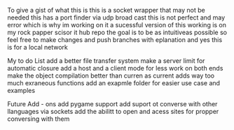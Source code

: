 To give a gist of what this is
    this is a socket wrapper that may not be needed
        this has a port finder via udp broad cast
            this is not perfect and may error which is why im working on it
                a sucessful version of this working is on my rock papper scisor it hub repo
                    the goal is to be as intuitiveas possible so feel free to make changes and push branches with eplanation
                        and yes this is for a local network 

My to do List
    add a better file transfer system
    make a server limit for automatic closure
    add a host and a client mode for less work on both ends
    make the object compilation better than curren as current adds way too much exraneous functions
    add an exapmle folder for easier use case and examples

Future Add - ons
  add pygame support
  add suport ot converse with other llanguages via sockets
  add the abilitt to open and acess sites for propper conversing with them 

  
